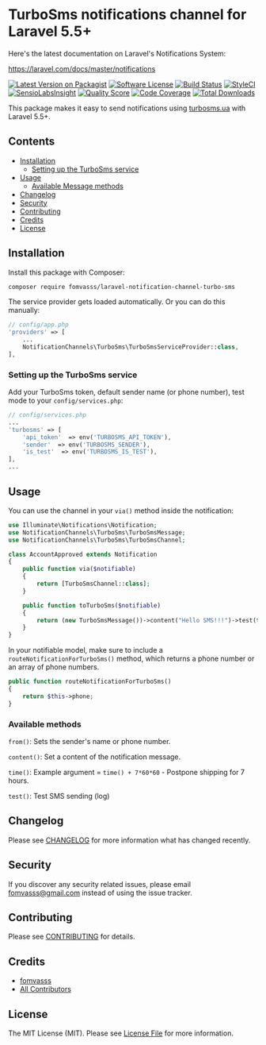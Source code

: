 # TurboSms notifications channel for Laravel 5.5+

Here's the latest documentation on Laravel's Notifications System: 

https://laravel.com/docs/master/notifications

[![Latest Version on Packagist](https://img.shields.io/packagist/v/fomvasss/laravel-notification-channel-turbo-sms.svg?style=flat-square)](https://packagist.org/packages/fomvasss/laravel-notification-channel-turbo-sms)
[![Software License](https://img.shields.io/badge/license-MIT-brightgreen.svg?style=flat-square)](LICENSE.md)
[![Build Status](https://img.shields.io/travis/fomvasss/laravel-notification-channel-turbo-sms/master.svg?style=flat-square)](https://travis-ci.org/fomvasss/laravel-notification-channel-turbo-sms)
[![StyleCI](https://styleci.io/repos/:style_ci_id/shield)](https://styleci.io/repos/:style_ci_id)
[![SensioLabsInsight](https://img.shields.io/sensiolabs/i/:sensio_labs_id.svg?style=flat-square)](https://insight.sensiolabs.com/projects/:sensio_labs_id)
[![Quality Score](https://img.shields.io/scrutinizer/g/fomvasss/laravel-notification-channel-turbosms.svg?style=flat-square)](https://scrutinizer-ci.com/g/fomvasss/laravel-notification-channel-turbosms)
[![Code Coverage](https://img.shields.io/scrutinizer/coverage/g/fomvasss/laravel-notification-channel-turbosms/master.svg?style=flat-square)](https://scrutinizer-ci.com/g/fomvasss/laravel-notification-channel-turbosms/?branch=master)
[![Total Downloads](https://img.shields.io/packagist/dt/fomvasss/laravel-notification-channel-turbo-sms.svg?style=flat-square)](https://packagist.org/packages/fomvasss/laravel-notification-channel-turbo-sms)

This package makes it easy to send notifications using [turbosms.ua](https://turbosms.ua/) with Laravel 5.5+.

## Contents

- [Installation](#installation)
    - [Setting up the TurboSms service](#setting-up-the-TurboSms-service)
- [Usage](#usage)
    - [Available Message methods](#available-methods)
- [Changelog](#changelog)
- [Security](#security)
- [Contributing](#contributing)
- [Credits](#credits)
- [License](#license)


## Installation

Install this package with Composer:

```bash
composer require fomvasss/laravel-notification-channel-turbo-sms
```

The service provider gets loaded automatically. Or you can do this manually:
```php
// config/app.php
'providers' => [
    ...
    NotificationChannels\TurboSms\TurboSmsServiceProvider::class,
],
```

### Setting up the TurboSms service

Add your TurboSms token, default sender name (or phone number), test mode to your `config/services.php`:

```php
// config/services.php
...
'turbosms' => [
    'api_token'  => env('TURBOSMS_API_TOKEN'),
    'sender'  => env('TURBOSMS_SENDER'),
    'is_test'  => env('TURBOSMS_IS_TEST'),
],
...
```

## Usage

You can use the channel in your `via()` method inside the notification:

```php
use Illuminate\Notifications\Notification;
use NotificationChannels\TurboSms\TurboSmsMessage;
use NotificationChannels\TurboSms\TurboSmsChannel;

class AccountApproved extends Notification
{
    public function via($notifiable)
    {
        return [TurboSmsChannel::class];
    }

    public function toTurboSms($notifiable)
    {
        return (new TurboSmsMessage())->content("Hello SMS!!!")->test(true);
    }
}
```

In your notifiable model, make sure to include a `routeNotificationForTurboSms()` method, which returns a phone number
or an array of phone numbers.

```php
public function routeNotificationForTurboSms()
{
    return $this->phone;
}
```

### Available methods

`from()`: Sets the sender's name or phone number.

`content()`: Set a content of the notification message.

`time()`: Example argument = `time() + 7*60*60` - Postpone shipping for 7 hours.

`test()`: Test SMS sending (log)

## Changelog

Please see [CHANGELOG](CHANGELOG.md) for more information what has changed recently.

## Security

If you discover any security related issues, please email fomvasss@gmail.com instead of using the issue tracker.

## Contributing

Please see [CONTRIBUTING](CONTRIBUTING.md) for details.

## Credits

- [fomvasss](https://github.com/fomvasss)
- [All Contributors](../../contributors)

## License

The MIT License (MIT). Please see [License File](LICENSE.md) for more information.
